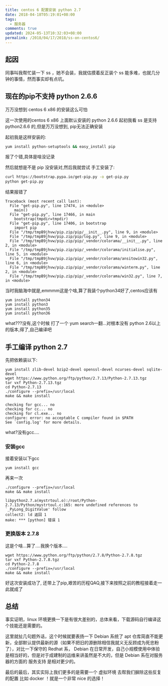 ```yaml
---
title: centos 6 配置安装 python 2.7
date: 2018-04-18T05:19:01+08:00
tags:
  - 服务器
comments: true
updated: 2024-05-13T10:32:03+08:00
permalink: /2018/04/17/2018/ss-on-centos6/
---
```


## 起因

同事叫我帮忙装一下 ss ，她不会装，我就估摸着反正装个 ss 能多难，也就几分钟的事情，然而事实却有点坑。

## 现在的pip不支持 python 2.6.6

万万没想到 centos 6 x86 的安装这么可怕

这一次使用的centos 6 x86 上面默认安装的 python 2.6.6  起初我看 ss 是支持 python2.6.6 的,但是万万没想到, pip无法正确安装

起初我是这样安装的: 

```bash
yum install python-setuptools && easy_install pip
```

报了个错,具体是啥没记录

然后就想是不是 pip 没安装对,然后我就尝试 手工安装了:

```bash
curl https://bootstrap.pypa.io/get-pip.py -o get-pip.py
python get-pip.py
```

结果报错了

```
Traceback (most recent call last):
  File "get-pip.py", line 17474, in <module>
    main()
  File "get-pip.py", line 17466, in main
    bootstrap(tmpdir=tmpdir)
  File "get-pip.py", line 17406, in bootstrap
    import pip
  File "/tmp/tmpB9jhvw/pip.zip/pip/__init__.py", line 9, in <module>
  File "/tmp/tmpB9jhvw/pip.zip/pip/log.py", line 9, in <module>
  File "/tmp/tmpB9jhvw/pip.zip/pip/_vendor/colorama/__init__.py", line 2, in <module>
  File "/tmp/tmpB9jhvw/pip.zip/pip/_vendor/colorama/initialise.py", line 5, in <module>
  File "/tmp/tmpB9jhvw/pip.zip/pip/_vendor/colorama/ansitowin32.py", line 6, in <module>
  File "/tmp/tmpB9jhvw/pip.zip/pip/_vendor/colorama/winterm.py", line 2, in <module>
  File "/tmp/tmpB9jhvw/pip.zip/pip/_vendor/colorama/win32.py", line 7, in <module>
```

当时我脑海中就是,emmmm这是个啥,算了我装个python34好了,centos应该有

```
yum install python34
yum install python3
yum install python35
yum install python36
```

what???没有,这个时候 打了一个 yum search一翻...对根本没有 python 2.6以上的版本,得了,自己编译吧


## 手工编译 python 2.7

先把依赖装以下:

```
yum install zlib-devel bzip2-devel openssl-devel ncurses-devel sqlite-devel
wget https://www.python.org/ftp/python/2.7.13/Python-2.7.13.tgz
tar vxf Python-2.7.13.tgz
cd Python-2.7.13
./configure --prefix=/usr/local
make && make install
```

```
checking for gcc... no
checking for cc... no
checking for cl.exe... no
configure: error: no acceptable C compiler found in $PATH
See `config.log' for more details.
```
what?没有gcc....


### 安装gcc

接着安装以下gcc

```
yum install gcc
```

再来一次

```
./configure --prefix=/usr/local
make && make install
```

```
libpython2.7.a(mystrtoul.o):/root/Python-2.7.13/Python/mystrtoul.c:165: more undefined references to `_PyLong_DigitValue' follow
collect2: ld 返回 1
make: *** [python] 错误 1
```

### 更换版本 2.7.8

这是个啥...算了....我换个版本....

```
wget https://www.python.org/ftp/python/2.7.8/Python-2.7.8.tgz
tar vxf Python-2.7.8.tgz
cd Python-2.7.8
./configure --prefix=/usr/local
make && make install
```

好这次安装成功了, 还带上了pip,艰苦的历程QAQ,接下来按照之前的教程接着走一此就成了

## 总结

事实证明，linux 环境更换一下是有很大差别的，总体来看，下载源码自行编译这个技能还是需要的。

这里就扯几句题外话，这个时候就要表扬一下 Debian 系统了 apt 仓库简直不能更新，全部默认提供最新的源（如果不把旧的源删除相信我就义无反顾成为死忠粉了），对比一下保守的 Redhat 系， Debian 在日常开发，自己小规模使用中体验是相当好的，但是对于成建制的运维来讲虽然是不大的，但是 Debian 系在对服务器的方面的 服务支持 是相对更少的。

最后的最后，其实实际上我们更多的是需要一个 虚拟环境 去帮我们摒除这些反复的配置 比如 docker ！就是一个非常 nice 的选择！

